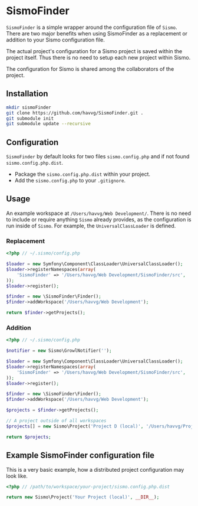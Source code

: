# SismoFinder

``SismoFinder`` is a simple wrapper around the configuration file of ``Sismo``.
There are two major benefits when using SismoFinder as a replacement or addition to your Sismo configuration file.

The actual project's configuration for a Sismo project is saved within the project itself.
Thus there is no need to setup each new project within Sismo.

The configuration for Sismo is shared among the collaborators of the project.

## Installation

```sh
mkdir sismoFinder
git clone https://github.com/havvg/SismoFinder.git .
git submodule init
git submodule update --recursive
```

## Configuration

`SismoFinder` by default looks for two files `sismo.config.php` and if not found `sismo.config.php.dist`.

* Package the `sismo.config.php.dist` within your project.
* Add the `sismo.config.php` to your `.gitignore`.

## Usage

An example workspace at `/Users/havvg/Web Development/`.
There is no need to include or require anything `Sismo` already provides, as the configuration is run inside of `Sismo`.
For example, the `UniversalClassLoader` is defined.

### Replacement

```php
<?php // ~/.sismo/config.php

$loader = new Symfony\Component\ClassLoader\UniversalClassLoader();
$loader->registerNamespaces(array(
    'SismoFinder' => '/Users/havvg/Web Development/SismoFinder/src',
));
$loader->register();

$finder = new \SismoFinder\Finder();
$finder->addWorkspace('/Users/havvg/Web Development');

return $finder->getProjects();
```

### Addition

```php
<?php // ~/.sismo/config.php

$notifier = new Sismo\GrowlNotifier('');

$loader = new Symfony\Component\ClassLoader\UniversalClassLoader();
$loader->registerNamespaces(array(
    'SismoFinder' => '/Users/havvg/Web Development/SismoFinder/src',
));
$loader->register();

$finder = new \SismoFinder\Finder();
$finder->addWorkspace('/Users/havvg/Web Development');

$projects = $finder->getProjects();

// A project outside of all workspaces
$projects[] = new Sismo\Project('Project D (local)', '/Users/havvg/Project D/', $notifier);

return $projects;
```

## Example SismoFinder configuration file

This is a very basic example, how a distributed project configuration may look like.

```php
<?php // /path/to/workspace/your-project/sismo.config.php.dist

return new Sismo\Project('Your Project (local)', __DIR__);
```